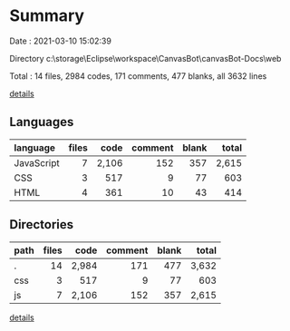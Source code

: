 # Summary

Date : 2021-03-10 15:02:39

Directory c:\storage\Eclipse\workspace\CanvasBot\canvasBot-Docs\web

Total : 14 files,  2984 codes, 171 comments, 477 blanks, all 3632 lines

[details](details.md)

## Languages
| language | files | code | comment | blank | total |
| :--- | ---: | ---: | ---: | ---: | ---: |
| JavaScript | 7 | 2,106 | 152 | 357 | 2,615 |
| CSS | 3 | 517 | 9 | 77 | 603 |
| HTML | 4 | 361 | 10 | 43 | 414 |

## Directories
| path | files | code | comment | blank | total |
| :--- | ---: | ---: | ---: | ---: | ---: |
| . | 14 | 2,984 | 171 | 477 | 3,632 |
| css | 3 | 517 | 9 | 77 | 603 |
| js | 7 | 2,106 | 152 | 357 | 2,615 |

[details](details.md)